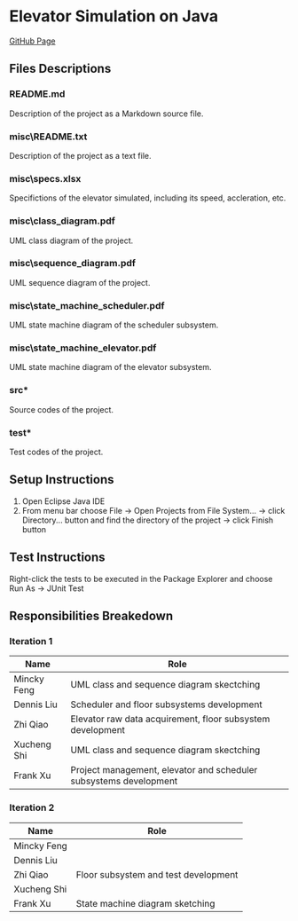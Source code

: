 # Elevator Simulation on Java

[GitHub Page](https://github.com/AkazaRenn/elevator)

## Files Descriptions

### README.md

Description of the project as a Markdown source file.

### misc\README.txt

Description of the project as a text file.

### misc\specs.xlsx

Specifictions of the elevator simulated, including its speed, accleration, etc.

### misc\class_diagram.pdf

UML class diagram of the project.

### misc\sequence_diagram.pdf

UML sequence diagram of the project.

### misc\state_machine_scheduler.pdf

UML state machine diagram of the scheduler subsystem.

### misc\state_machine_elevator.pdf

UML state machine diagram of the elevator subsystem.

### src\*
Source codes of the project.

### test\*
Test codes of the project.

## Setup Instructions

1. Open Eclipse Java IDE
2. From menu bar choose File -> Open Projects from File System... -> click Directory... button and find the directory of the project -> click Finish button

## Test Instructions

Right-click the tests to be executed in the Package Explorer and choose Run As -> JUnit Test

## Responsibilities Breakedown

### Iteration 1

Name|Role 
---|---
Mincky Feng|UML class and sequence diagram skectching
Dennis Liu|Scheduler and floor subsystems development
Zhi Qiao|Elevator raw data acquirement, floor subsystem development
Xucheng Shi|UML class and sequence diagram skectching
Frank Xu|Project management, elevator and scheduler subsystems development

### Iteration 2

Name|Role 
---|---
Mincky Feng|
Dennis Liu|
Zhi Qiao|Floor subsystem and test development
Xucheng Shi|
Frank Xu|State machine diagram sketching